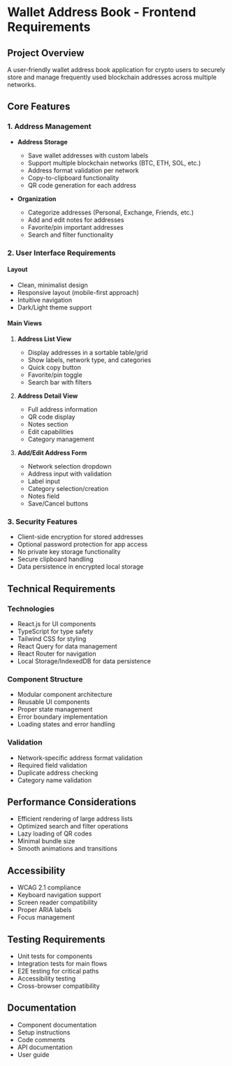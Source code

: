 # Wallet Address Book - Frontend Requirements

## Project Overview
A user-friendly wallet address book application for crypto users to securely store and manage frequently used blockchain addresses across multiple networks.

## Core Features

### 1. Address Management
- **Address Storage**
  - Save wallet addresses with custom labels
  - Support multiple blockchain networks (BTC, ETH, SOL, etc.)
  - Address format validation per network
  - Copy-to-clipboard functionality
  - QR code generation for each address

- **Organization**
  - Categorize addresses (Personal, Exchange, Friends, etc.)
  - Add and edit notes for addresses
  - Favorite/pin important addresses
  - Search and filter functionality

### 2. User Interface Requirements

#### Layout
- Clean, minimalist design
- Responsive layout (mobile-first approach)
- Intuitive navigation
- Dark/Light theme support

#### Main Views
1. **Address List View**
   - Display addresses in a sortable table/grid
   - Show labels, network type, and categories
   - Quick copy button
   - Favorite/pin toggle
   - Search bar with filters

2. **Address Detail View**
   - Full address information
   - QR code display
   - Notes section
   - Edit capabilities
   - Category management

3. **Add/Edit Address Form**
   - Network selection dropdown
   - Address input with validation
   - Label input
   - Category selection/creation
   - Notes field
   - Save/Cancel buttons

### 3. Security Features
- Client-side encryption for stored addresses
- Optional password protection for app access
- No private key storage functionality
- Secure clipboard handling
- Data persistence in encrypted local storage

## Technical Requirements

### Technologies
- React.js for UI components
- TypeScript for type safety
- Tailwind CSS for styling
- React Query for data management
- React Router for navigation
- Local Storage/IndexedDB for data persistence

### Component Structure
- Modular component architecture
- Reusable UI components
- Proper state management
- Error boundary implementation
- Loading states and error handling

### Validation
- Network-specific address format validation
- Required field validation
- Duplicate address checking
- Category name validation

## Performance Considerations
- Efficient rendering of large address lists
- Optimized search and filter operations
- Lazy loading of QR codes
- Minimal bundle size
- Smooth animations and transitions

## Accessibility
- WCAG 2.1 compliance
- Keyboard navigation support
- Screen reader compatibility
- Proper ARIA labels
- Focus management

## Testing Requirements
- Unit tests for components
- Integration tests for main flows
- E2E testing for critical paths
- Accessibility testing
- Cross-browser compatibility

## Documentation
- Component documentation
- Setup instructions
- Code comments
- API documentation
- User guide
